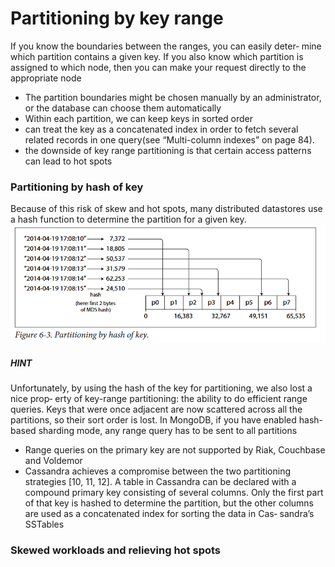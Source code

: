 # Partitioning by key range
If  you  know  the  boundaries  between  the  ranges,  you  can  easily  deter‐
mine  which  partition  contains  a  given  key.  If  you  also  know  which  partition  is
assigned  to  which  node,  then  you  can  make  your  request  directly  to  the  appropriate
node
* The partition boundaries might be chosen manually by an administrator, or the database can choose them automatically
* Within  each  partition,  we  can  keep  keys  in  sorted  order 
* can treat the key as a concatenated index in order to fetch several related records in one query(see  “Multi-column  indexes”  on page  84).
* the  downside  of  key  range  partitioning  is  that  certain  access  patterns  can lead to hot spots

### Partitioning by hash of key
Because  of  this  risk  of  skew  and  hot  spots,  many  distributed  datastores  use  a  hash function to determine the partition for a given key.
![](./media/partition_by_hash_key.png)
##### HINT
Unfortunately, by using the hash of the key for partitioning, we also lost a nice prop‐
erty of key-range partitioning: the ability to do efficient range queries. Keys that were
once adjacent are now scattered across all the partitions, so their sort order is lost. In
MongoDB, if you have enabled hash-based sharding mode, any range query has to be
sent to all partitions
-   Range queries on the primary key are not supported by Riak, Couchbase and Voldemor
-   Cassandra  achieves  a  compromise  between  the  two  partitioning  strategies  [10,  11,
12]. A table in Cassandra can be declared with a compound primary key consisting of
several  columns.  Only  the  first  part  of  that  key  is  hashed  to  determine  the  partition,
but  the  other  columns  are  used  as  a  concatenated  index  for  sorting  the  data  in  Cas‐
sandra’s SSTables

### Skewed workloads and relieving hot spots